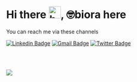 # Hi there <img alt="hello" width="32" src="https://raw.githubusercontent.com/MartinHeinz/MartinHeinz/master/wave.gif" />, 🤓biora here

You can reach me via these channels

[![Linkedin Badge](https://img.shields.io/badge/-LinkedIn-blue?style=flat-square&logo=Linkedin&logoColor=white&link=https://www.linkedin.com/in/shaolinmkz/)](https://www.linkedin.com/in/shaolinmkz/)
[![Gmail Badge](https://img.shields.io/badge/-Gmail-c14438?style=flat-square&logo=Gmail&logoColor=white&link=mailto:nwabuzor.obiora@gmail.com)](mailto:nwabuzor.obiora@gmail.com)
[![Twitter Badge](https://img.shields.io/badge/-Twitter-blue?style=flat-square&logo=Twitter&logoColor=white&link=https://www.twitter.com/shaolinmkz)](https://www.twitter.com/shaolinmkz)


<!--[![Shaolin's github stats](https://github-readme-stats.vercel.app/api?username=shaolinmkz&show_icons=true&theme=tokyonight)](https://github.com/anuraghazra/github-readme-stats)
-->
<br />
<br />

<!-- <a href="http://www.github.com/shaolinmkz"><img src="https://github-readme-stats.vercel.app/api?username=shaolinmkz&show_icons=true&hide=&count_private=true&title_color=0891b2&text_color=ffffff&icon_color=0891b2&bg_color=1c1917&hide_border=true&show_icons=true" alt="shaolinmkz's GitHub stats" /></a> -->

<a href="http://www.github.com/shaolinmkz"><img src="https://github-readme-streak-stats.herokuapp.com/?user=shaolinmkz&stroke=ffffff&background=1c1917&ring=0891b2&fire=0891b2&currStreakNum=ffffff&currStreakLabel=0891b2&sideNums=ffffff&sideLabels=ffffff&dates=ffffff&hide_border=true" /></a>

<!-- <a href="http://www.github.com/shaolinmkz"><img src="https://activity-graph.herokuapp.com/graph?username=shaolinmkz&bg_color=1c1917&color=ffffff&line=0891b2&point=ffffff&area_color=1c1917&area=true&hide_border=true&custom_title=GitHub%20Commits%20Graph" alt="GitHub Commits Graph" /></a> -->

<!-- <a href="https://github.com/shaolinmkz" align="left"><img src="https://github-readme-stats.vercel.app/api/top-langs/?username=shaolinmkz&langs_count=10&title_color=0891b2&text_color=ffffff&icon_color=0891b2&bg_color=1c1917&hide_border=true&locale=en&custom_title=Top%20%Languages" alt="Top Languages" /></a> -->


<!--
**shaolinmkz/shaolinmkz** is a ✨ _special_ ✨ repository because its `README.md` (this file) appears on your GitHub profile.

Here are some ideas to get you started:

- 🔭 I’m currently working on ...
- 🌱 I’m currently learning ...
- 👯 I’m looking to collaborate on ...
- 🤔 I’m looking for help with ...
- 💬 Ask me about ...
- 📫 How to reach me: ...
- 😄 Pronouns: ...
- ⚡ Fun fact: ...
-->
